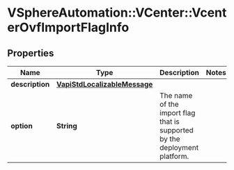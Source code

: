 # VSphereAutomation::VCenter::VcenterOvfImportFlagInfo

## Properties
Name | Type | Description | Notes
------------ | ------------- | ------------- | -------------
**description** | [**VapiStdLocalizableMessage**](VapiStdLocalizableMessage.md) |  | 
**option** | **String** | The name of the import flag that is supported by the deployment platform. | 


